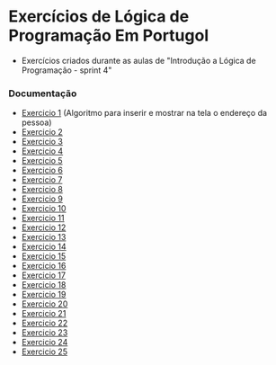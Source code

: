 
# Exercícios de Lógica de Programação Em Portugol


- Exercícios criados durante as aulas de "Introdução a Lógica de Programação - sprint 4"
###


 ### Documentação

- [Exercicio 1](./exercicios-logicas-de-programacao/exercicio-1.txt) (Algoritmo para inserir e mostrar na tela o endereço da pessoa)
- [Exercicio 2](./exercicios-logicas-de-programacao/exercicio-2.txt)
- [Exercicio 3](./exercicios-logicas-de-programacao/exercicio-3.txt)
- [Exercicio 4](./exercicios-logicas-de-programacao/exercicio-4.txt)
- [Exercicio 5](./exercicios-logicas-de-programacao/exercicio-5.txt)
- [Exercicio 6](./exercicios-logicas-de-programacao/exercicio-6.txt) 
- [Exercicio 7](./exercicios-logicas-de-programacao/exercicio-7.txt) 
- [Exercicio 8](./exercicios-logicas-de-programacao/exercicio-8.txt) 
- [Exercicio 9](./exercicios-logicas-de-programacao/exercicio-9.txt) 
- [Exercicio 10](./exercicios-logicas-de-programacao/exercicio-10.txt) 
- [Exercicio 11](./exercicios-logicas-de-programacao/exercicio-11.txt) 
- [Exercicio 12](./exercicios-logicas-de-programacao/exercicio-12.txt) 
- [Exercicio 13](./exercicios-logicas-de-programacao/exercicio-13.txt) 
- [Exercicio 14](./exercicios-logicas-de-programacao/exercicio-14.txt) 
- [Exercicio 15](./exercicios-logicas-de-programacao/exercicio-15.txt) 
- [Exercicio 16](./exercicios-logicas-de-programacao/exercicio-16.txt) 
- [Exercicio 17](./exercicios-logicas-de-programacao/exercicio-17.txt) 
- [Exercicio 18](./exercicios-logicas-de-programacao/exercicio-18.txt) 
- [Exercicio 19](./exercicios-logicas-de-programacao/exercicio-19.txt) 
- [Exercicio 20](./exercicios-logicas-de-programacao/exercicio-20.txt) 
- [Exercicio 21](./exercicios-logicas-de-programacao/exercicio-21.txt) 
- [Exercicio 22](./exercicios-logicas-de-programacao/exercicio-22.txt) 
- [Exercicio 23](./exercicios-logicas-de-programacao/exercicio-23.txt) 
- [Exercicio 24](./exercicios-logicas-de-programacao/exercicio-24.txt) 
- [Exercicio 25](./exercicios-logicas-de-programacao/exercicio-25.txt) 


